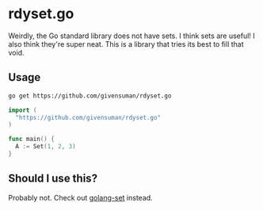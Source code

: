 # rdyset.go

Weirdly, the Go standard library does not have sets. I think sets are useful! I also think they're super neat.
This is a library that tries its best to fill that void.

## Usage
```bash
go get https://github.com/givensuman/rdyset.go
```

```go
import (
  "https://github.com/givensuman/rdyset.go"
)

func main() {
  A := Set(1, 2, 3)
}
```

## Should I use this?

Probably not. Check out [golang-set](https://github.com/deckarep/golang-set) instead.

